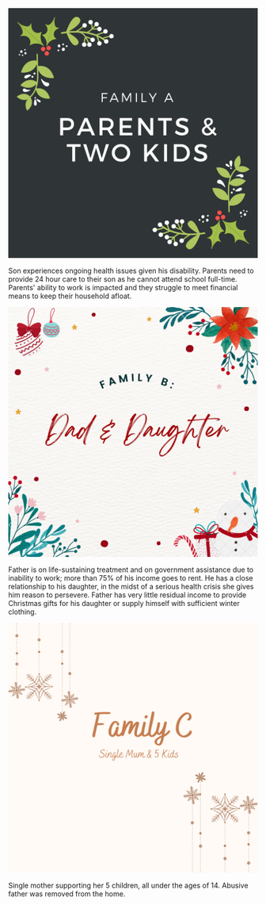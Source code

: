 <div class="w3-container">

  <div class="family-card">
    <img src="imgs/Family A.png" alt="Alps">
    <div class="w3-container w3-center">
      <p>Son experiences ongoing health issues given his disability. Parents need to provide 24 hour care to their son as he cannot attend school full-time. 
      Parents' ability to work is impacted and they struggle to meet financial means to keep their household afloat.</p>
    </div>
   </div>
</div>


<div class="w3-container">
  <div class="family-card">
    <img src="imgs/Family B.png" alt="Alps">
    <div class="w3-container w3-center">
      <p>Father is on life-sustaining treatment and on government assistance due to inability to work; more than 75% of his income goes to rent. 
      He has a close relationship to his daughter, in the midst of a serious health crisis she gives him reason to persevere. Father has very little
      residual income to provide Christmas gifts for his daughter or supply himself with sufficient winter clothing.</p>
    </div>
   </div>
</div>


<div class="w3-container">
  <div class="family-card">
    <img src="imgs/Family C.png" alt="Alps">
    <div class="w3-container w3-center">
      <p>Single mother supporting her 5 children, all under the ages of 14. Abusive father was removed from the home.</p>
    </div>
  </div>
</div>
